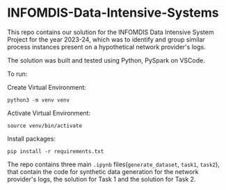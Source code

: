 # INFOMDIS-Data-Intensive-Systems

This repo contains our solution for the INFOMDIS Data Intensive System Project for the year 2023-24, which was to identify and group similar
process instances present on a hypothetical network provider's logs. 

The solution was built and tested using Python, PySpark on VSCode. 

To run: 

Create Virtual Environment:  
```
python3 -m venv venv
```

Activate Virtual Environment: 
```
source venv/bin/activate
```

Install packages: 
```
pip install -r requirements.txt
```

The repo contains three main `.ipynb` files(`generate_dataset`, `task1`, `task2`), that contain the code for synthetic data generation for the network provider's logs, the solution for Task 1 and the solution for Task 2.